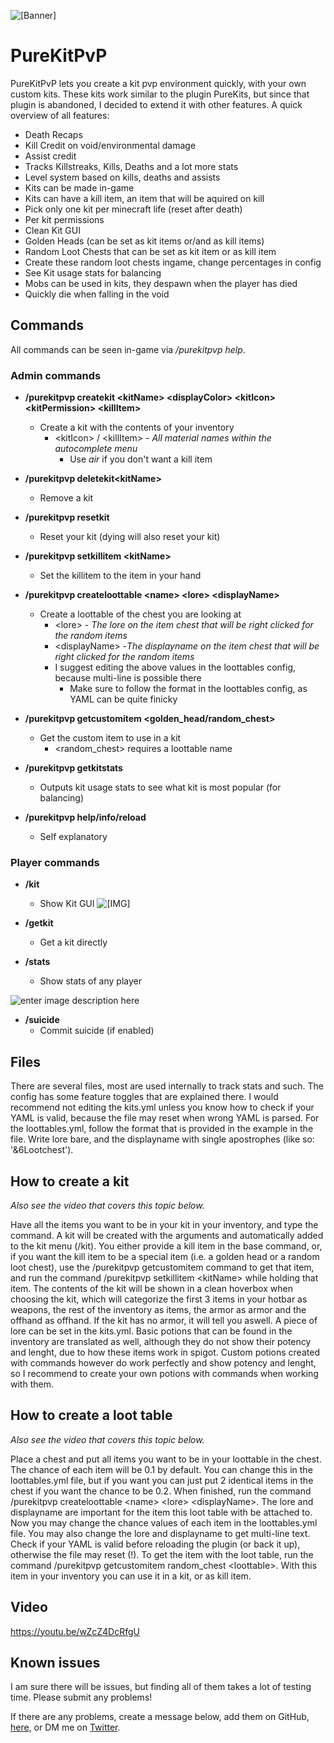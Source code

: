 ![\[Banner\]](https://i.imgur.com/tl2TQuw.png)
# PureKitPvP

PureKitPvP lets you create a kit pvp environment quickly, with your own custom kits. These kits work similar to the plugin PureKits, but since that plugin is abandoned, I decided to extend it with other features. A quick overview of all features:
- Death Recaps
- Kill Credit on void/environmental damage
- Assist credit
- Tracks Killstreaks, Kills, Deaths and a lot more stats
- Level system based on kills, deaths and assists
- Kits can be made in-game
- Kits can have a kill item, an item that will be aquired on kill
- Pick only one kit per minecraft life (reset after death)
- Per kit permissions
- Clean Kit GUI
- Golden Heads (can be set as kit items or/and as kill items)
- Random Loot Chests that can be set as kit item or as kill item
- Create these random loot chests ingame, change percentages in config
- See Kit usage stats for balancing
- Mobs can be used in kits, they despawn when the player has died
- Quickly die when falling in the void

## Commands
All commands can be seen in-game via _/purekitpvp help_.

### Admin commands
* **/purekitpvp createkit \<kitName> \<displayColor> \<kitIcon> \<kitPermission> \<killItem>** 
	* Create a kit with the contents of your inventory
		* \<kitIcon> / \<killItem> - _All material names within the autocomplete menu_
			* Use _air_ if you don't want a kill item  
* **/purekitpvp deletekit\<kitName>** 
	*  Remove a kit 

* **/purekitpvp resetkit** 
	* Reset your kit (dying will also reset your kit)

* **/purekitpvp setkillitem \<kitName>** 
	* Set the killitem to the item in your hand

* **/purekitpvp createloottable \<name> \<lore> \<displayName>** 
	* Create a loottable of the chest you are looking at
		* \<lore> - _The lore on the item chest that will be right clicked for the random items_
		* \<displayName> -_The displayname on the item chest that will be right clicked for the random items_
		* I suggest editing the above values in the loottables config, because multi-line is possible there
			* Make sure to follow the format in the loottables config, as YAML can be quite finicky 

* **/purekitpvp getcustomitem \<golden_head/random_chest>** 
	* Get the custom item to use in a kit
		* \<random_chest> requires a loottable name

* **/purekitpvp getkitstats** 
	* Outputs kit usage stats to see what kit is most popular (for balancing)

* **/purekitpvp help/info/reload** 
	* Self explanatory

### Player commands
* **/kit** 
	* Show Kit GUI
![\[IMG\]](https://i.imgur.com/JLFvel3.png)

* **/getkit <kitName>** 
	* Get a kit directly

* **/stats <player>** 
	* Show stats of any player

![enter image description here](https://i.imgur.com/ATOzlVD.png)

* **/suicide** 
	* Commit suicide (if enabled)

## Files
There are several files, most are used internally to track stats and such. The config has some feature toggles that are explained there. 
I would recommend not editing the kits.yml unless you know how to check if your YAML is valid, because the file may reset when wrong YAML is parsed.
For the loottables.yml, follow the format that is provided in the example in the file. Write lore bare, and the displayname with single apostrophes (like so: '&6Lootchest'). 

## How to create a kit
*Also see the video that covers this topic below.*

Have all the items you want to be in your kit in your inventory, and type the command. A kit will be created with the arguments and automatically added to the kit menu (/kit). You either provide a kill item in the base command, or, if you want the kill item to be a special item (i.e. a golden head or a random loot chest), use the /purekitpvp getcustomitem command to get that item, and run the command /purekitpvp setkillitem \<kitName> while holding that item.
The contents of the kit will be shown in a clean hoverbox when choosing the kit, which will categorize the first 3 items in your hotbar as weapons, the rest of the inventory as items, the armor as armor and the offhand as offhand. If the kit has no armor, it will tell you aswell. A piece of lore can be set in the kits.yml. 
Basic potions that can be found in the inventory are translated as well, although they do not show their potency and lenght, due to how these items work in spigot. Custom potions created with commands however do work perfectly and show potency and lenght, so I recommend to create your own potions with commands when working with them.

## How to create a loot table
*Also see the video that covers this topic below.*

Place a chest and put all items you want to be in your loottable in the chest. The chance of each item will be 0.1 by default. You can change this in the loottables.yml file, but if you want you can just put 2 identical items in the chest if you want the chance to be 0.2. When finished, run the command /purekitpvp createloottable \<name> \<lore> \<displayName>. The lore and displayname are important for the item this loot table with be attached to. Now you may change the chance values of each item in the loottables.yml file. You may also change the lore and displayname to get multi-line text. Check if your YAML is valid before reloading the plugin (or back it up), otherwise the file may reset (!). To get the item with the loot table, run the command /purekitpvp getcustomitem random_chest \<loottable>. With this item in your inventory you can use it in a kit, or as kill item.
## Video
https://youtu.be/wZcZ4DcRfgU

## Known issues
I am sure there will be issues, but finding all of them takes a lot of testing time. Please submit any problems!

If there are any problems, create a message below, add them on GitHub, [here](https://github.com/LifelessNerd/PureKitPvP), or DM me on [Twitter](https://twitter.com/nerdlifeless).

